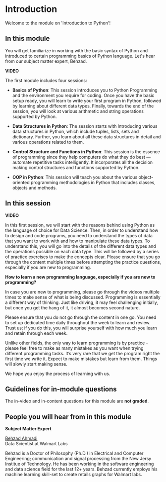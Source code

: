 # Introduction

Welcome to the module on 'Introduction to Python'!

## In this module

You will get familiarize in working with the basic syntax of Python and introduced to certain programming basics of Python language. Let's hear from our subject matter expert, Behzad.

**VIDEO**

The first module includes four sessions:

- **Basics of Python**: This session introduces you to Python Programming and the environment you require for coding. Once you have the basic setup ready, you will learn to write your first program in Python, followed by learning about different data types. Finally, towards the end of the session, you will look at various arithmetic and string operations supported by Python.

- **Data Structures in Python**: The session starts with Introducing various data structures in Python, which include tuples, lists, sets and dictionary. Further, you learn about all these data structures in detail and various operations related to them.

- **Control Structure and Functions in Python**: This session is the essence of programming since they help computers do what they do best — automate repetitive tasks intelligently. It incorporates all the decision making control structures and functions supported by Python.

- **OOP in Python**: This session will teach you about the various object-oriented programming methodologies in Python that includes classes, objects and methods.

## In this session

**VIDEO**

In this first session, we will start with the reasons behind using Python as the language of choice for Data Science. Then, in order to understand how to design and code programs, you need to understand the types of data that you want to work with and how to manipulate these data types. To understand this, you will go into the details of the different data types and the operations possible on each data type. This will be followed by a series of practice exercises to make the concepts clear. Please ensure that you go through the content multiple times before attempting the practice questions, especially if you are new to programming.

**How to learn a new programming language, especially if you are new to programming?**

In case you are new to programming, please go through the videos multiple times to make sense of what is being discussed. Programming is essentially a different way of thinking. Just like driving, it may feel challenging initially, but once you get the hang of it, it almost becomes second nature.

Please ensure that you do not go through the content in one go. You need to set up dedicated time daily throughout the week to learn and review. Trust us; if you do this, you will surprise yourself with how much you learn and retain through each week.

Unlike other fields, the only way to learn programming is by practice - please feel free to make as many mistakes as you want when trying different programming tasks. It’s very rare that we get the program right the first time we write it. Expect to make mistakes but learn from them. Things will slowly start making sense.  

We hope you enjoy the process of learning with us.  

## Guidelines for in-module questions

The in-video and in-content questions for this module are **not graded**.

## People you will hear from in this module

**Subject Matter Expert**

[Behzad Ahmadi](https://www.linkedin.com/in/behzad-ahmadi)  
Data Scientist at Walmart Labs

Behzad is a Doctor of Philosophy (Ph.D.) in Electrical and Computer Engineering; communication and signal processing from the New Jersy Institue of Technology. He has been working in the software engineering and data science field for the last 12+ years. Behzad currently employs his machine learning skill-set to create retails graphs for Walmart labs.
